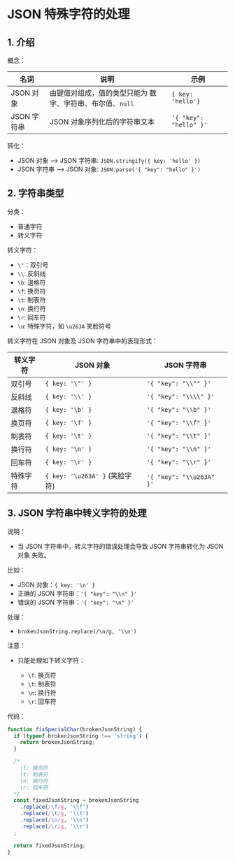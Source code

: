 <!--#region
@author 吴钦飞
@email wuqinfei@qq.com
@create date 2023-11-15 15:05:36
@modify date 2023-11-16 19:57:31
@desc [description]
#endregion-->


# JSON 特殊字符的处理

## 1. 介绍

概念：

| 名词 | 说明 | 示例 |
| - | - | - |
| JSON 对象 | 由键值对组成，值的类型只能为 数字、字符串、布尔值、`null` | `{ key: 'hello'}` |
| JSON 字符串 | JSON 对象序列化后的字符串文本 | `'{ "key": "hello" }'` |

转化：

* JSON 对象 --> JSON 字符串: `JSON.stringify({ key: 'hello' })`
* JSON 字符串 --> JSON 对象: `JSON.parse('{ "key": "hello" }')`

## 2. 字符串类型

分类：

* 普通字符
* 转义字符

转义字符：

* `\"`：双引号
* `\\`: 反斜线
* `\b`: 退格符
* `\f`: 换页符
* `\t`: 制表符
* `\n`: 换行符
* `\r`: 回车符
* `\u`: 特殊字符，如 `\u263A` 笑脸符号

转义字符在 JSON 对象及 JSON 字符串中的表现形式：

| 转义字符 | JSON 对象 | JSON 字符串 |
| - | - | - |
| 双引号 | `{ key: '\"' }` | `'{ "key": "\\"" }'` |
| 反斜线 | `{ key: '\\' }` | `'{ "key": "\\\\" }'` |
| 退格符 | `{ key: '\b' }` | `'{ "key": "\\b" }'` |
| 换页符 | `{ key: '\f' }` | `'{ "key": "\\f" }'` |
| 制表符 | `{ key: '\t' }` | `'{ "key": "\\t" }'` |
| 换行符 | `{ key: '\n' }` | `'{ "key": "\\n" }'` |
| 回车符 | `{ key: '\r' }` | `'{ "key": "\\r" }'` |
| 特殊字符 | `{ key: '\u263A' }` (笑脸字符) | `'{ "key": "\\u263A" }'` |

## 3. JSON 字符串中转义字符的处理

说明：

* 当 JSON 字符串中，转义字符的错误处理会导致 JSON 字符串转化为 JSON 对象 失败。

比如：

* JSON 对象：`{ key: '\n' }`
* 正确的 JSON 字符串：`'{ "key": "\\n" }'`
* 错误的 JSON 字符串：`'{ "key": "\n" }'`

处理：

* `brokenJsonString.replace(/\n/g, '\\n')`

注意：

* 只能处理如下转义字符：

    * `\f`: 换页符
    * `\t`: 制表符
    * `\n`: 换行符
    * `\r`: 回车符

代码：

```js
function fixSpecialChar(brokenJsonString) {
  if (typeof brokenJsonString !== 'string') {
    return brokenJsonString;
  }

  /*
    \f: 换页符
    \t: 制表符
    \n: 换行符
    \r: 回车符
  */
  const fixedJsonString = brokenJsonString
    .replace(/\f/g, '\\f')
    .replace(/\t/g, '\\t')
    .replace(/\n/g, '\\n')
    .replace(/\r/g, '\\r')
  ;

  return fixedJsonString;
}
```